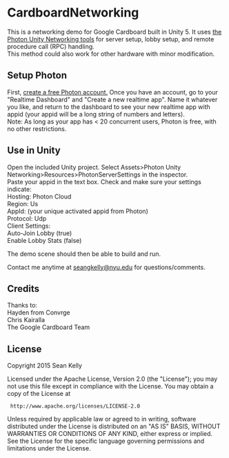 
# CardboardNetworking
This is a networking demo for Google Cardboard built in Unity 5.
It uses <a href="https://www.photonengine.com/en/PUN">the Photon Unity Networking tools</a> for server setup, lobby setup, and remote procedure call (RPC) handling.
<br>This method could also work for other hardware with minor modification.
## Setup Photon
First, <a href="https://www.photonengine.com/en/Account/SignUp">create a free Photon account.</a>
Once you have an account, go to your "Realtime Dashboard" and "Create a new realtime app".
Name it whatever you like, and return to the dashboard to see your new realtime app with appid (your appid will be a long string of numbers and letters).
<br>Note: As long as your app has < 20 concurrent users, Photon is free, with no other restrictions.



## Use in Unity
Open the included Unity project.
Select Assets>Photon Unity Networking>Resources>PhotonServerSettings in the inspector. <br>Paste your appid in the text box.
Check and make sure your settings indicate:<br>
Hosting: Photon Cloud<br>
Region: Us <br>
AppId: (your unique activated appid from Photon)<br>
Protocol: Udp<br>
Client Settings:<br>
Auto-Join Lobby (true)<br>
Enable Lobby Stats (false)<br>

The demo scene should then be able to build and run.


Contact me anytime at seangkelly@nyu.edu for questions/comments.


## Credits
Thanks to:<br>
Hayden from Convrge<br>
Chris Kairalla<br>
The Google Cardboard Team<br>

## License
   Copyright 2015 Sean Kelly

   Licensed under the Apache License, Version 2.0 (the "License");
   you may not use this file except in compliance with the License.
   You may obtain a copy of the License at

     http://www.apache.org/licenses/LICENSE-2.0

   Unless required by applicable law or agreed to in writing, software
   distributed under the License is distributed on an "AS IS" BASIS,
   WITHOUT WARRANTIES OR CONDITIONS OF ANY KIND, either express or implied.
   See the License for the specific language governing permissions and
   limitations under the License.






